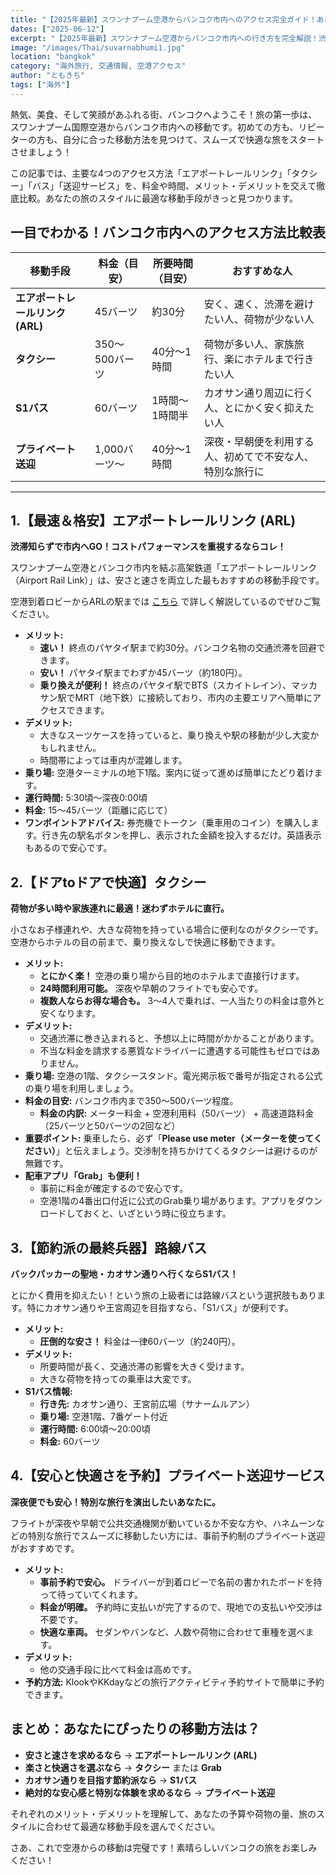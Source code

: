 ```yaml
---
title: "【2025年最新】スワンナプーム空港からバンコク市内へのアクセス完全ガイド！あなたにピッタリな移動手段は？"
dates: ["2025-06-12"]
excerpt: "【2025年最新】スワンナプーム空港からバンコク市内への行き方を完全解説！渋滞知らずで格安なエアポートリンク、楽々なタクシー、節約派のバスなど、あなたに最適な交通手段が必ず見つかります。料金や乗り場、注意点を分かりやすく比較し、スムーズな旅のスタートをサポートします。"
image: "/images/Thai/suvarnabhumi1.jpg"
location: "bangkok"
category: "海外旅行, 交通情報, 空港アクセス"
author: "ともきち"
tags: ["海外"]
---
```


熱気、美食、そして笑顔があふれる街、バンコクへようこそ！旅の第一歩は、スワンナプーム国際空港からバンコク市内への移動です。初めての方も、リピーターの方も、自分に合った移動方法を見つけて、スムーズで快適な旅をスタートさせましょう！

この記事では、主要な4つのアクセス方法「エアポートレールリンク」「タクシー」「バス」「送迎サービス」を、料金や時間、メリット・デメリットを交えて徹底比較。あなたの旅のスタイルに最適な移動手段がきっと見つかります。

## 一目でわかる！バンコク市内へのアクセス方法比較表

| 移動手段                         | 料金（目安）   | 所要時間（目安） | おすすめな人                                             |
| -------------------------------- | -------------- | ---------------- | -------------------------------------------------------- |
| **エアポートレールリンク (ARL)** | 45バーツ       | 約30分           | 安く、速く、渋滞を避けたい人、荷物が少ない人             |
| **タクシー**                     | 350～500バーツ | 40分～1時間      | 荷物が多い人、家族旅行、楽にホテルまで行きたい人         |
| **S1バス**                       | 60バーツ       | 1時間～1時間半   | カオサン通り周辺に行く人、とにかく安く抑えたい人         |
| **プライベート送迎**             | 1,000バーツ～  | 40分～1時間      | 深夜・早朝便を利用する人、初めてで不安な人、特別な旅行に |

---

## 1.【最速＆格安】エアポートレールリンク (ARL)

**渋滞知らずで市内へGO！コストパフォーマンスを重視するならコレ！**

スワンナプーム空港とバンコク市内を結ぶ高架鉄道「エアポートレールリンク（Airport Rail Link）」は、安さと速さを両立した最もおすすめの移動手段です。

空港到着ロビーからARLの駅までは
[こちら](./Route-of-Arrival-to-ARL-at-Suvarnabhumi)
で詳しく解説しているのでぜひご覧ください。

- **メリット:**
  - **速い！** 終点のパヤタイ駅まで約30分。バンコク名物の交通渋滞を回避できます。
  - **安い！** パヤタイ駅までわずか45バーツ（約180円）。
  - **乗り換えが便利！** 終点のパヤタイ駅でBTS（スカイトレイン）、マッカサン駅でMRT（地下鉄）に接続しており、市内の主要エリアへ簡単にアクセスできます。
- **デメリット:**
  - 大きなスーツケースを持っていると、乗り換えや駅の移動が少し大変かもしれません。
  - 時間帯によっては車内が混雑します。
- **乗り場:** 空港ターミナルの地下1階。案内に従って進めば簡単にたどり着けます。
- **運行時間:** 5:30頃～深夜0:00頃
- **料金:** 15～45バーツ（距離に応じて）
- **ワンポイントアドバイス:** 券売機でトークン（乗車用のコイン）を購入します。行き先の駅名ボタンを押し、表示された金額を投入するだけ。英語表示もあるので安心です。

## 2.【ドアtoドアで快適】タクシー

**荷物が多い時や家族連れに最適！迷わずホテルに直行。**

小さなお子様連れや、大きな荷物を持っている場合に便利なのがタクシーです。空港からホテルの目の前まで、乗り換えなしで快適に移動できます。

- **メリット:**
  - **とにかく楽！** 空港の乗り場から目的地のホテルまで直接行けます。
  - **24時間利用可能。** 深夜や早朝のフライトでも安心です。
  - **複数人ならお得な場合も。** 3〜4人で乗れば、一人当たりの料金は意外と安くなります。
- **デメリット:**
  - 交通渋滞に巻き込まれると、予想以上に時間がかかることがあります。
  - 不当な料金を請求する悪質なドライバーに遭遇する可能性もゼロではありません。
- **乗り場:** 空港の1階、タクシースタンド。電光掲示板で番号が指定される公式の乗り場を利用しましょう。
- **料金の目安:** バンコク市内まで350～500バーツ程度。
  - **料金の内訳:** メーター料金 + 空港利用料（50バーツ） + 高速道路料金（25バーツと50バーツの2回など）
- **重要ポイント:** 乗車したら、必ず「**Please use meter（メーターを使ってください）**」と伝えましょう。交渉制を持ちかけてくるタクシーは避けるのが無難です。
- **配車アプリ「Grab」も便利！**
  - 事前に料金が確定するので安心です。
  - 空港1階の4番出口付近に公式のGrab乗り場があります。アプリをダウンロードしておくと、いざという時に役立ちます。

## 3.【節約派の最終兵器】路線バス

**バックパッカーの聖地・カオサン通りへ行くならS1バス！**

とにかく費用を抑えたい！という旅の上級者には路線バスという選択肢もあります。特にカオサン通りや王宮周辺を目指すなら、「S1バス」が便利です。

- **メリット:**
  - **圧倒的な安さ！** 料金は一律60バーツ（約240円）。
- **デメリット:**
  - 所要時間が長く、交通渋滞の影響を大きく受けます。
  - 大きな荷物を持っての乗車は大変です。
- **S1バス情報:**
  - **行き先:** カオサン通り、王宮前広場（サナームルアン）
  - **乗り場:** 空港1階、7番ゲート付近
  - **運行時間:** 6:00頃～20:00頃
  - **料金:** 60バーツ

## 4.【安心と快適さを予約】プライベート送迎サービス

**深夜便でも安心！特別な旅行を演出したいあなたに。**

フライトが深夜や早朝で公共交通機関が動いているか不安な方や、ハネムーンなどの特別な旅行でスムーズに移動したい方には、事前予約制のプライベート送迎がおすすめです。

- **メリット:**
  - **事前予約で安心。** ドライバーが到着ロビーで名前の書かれたボードを持って待っていてくれます。
  - **料金が明確。** 予約時に支払いが完了するので、現地での支払いや交渉は不要です。
  - **快適な車両。** セダンやバンなど、人数や荷物に合わせて車種を選べます。
- **デメリット:**
  - 他の交通手段に比べて料金は高めです。
- **予約方法:** KlookやKKdayなどの旅行アクティビティ予約サイトで簡単に予約できます。

## まとめ：あなたにぴったりの移動方法は？

- **安さと速さを求めるなら** → **エアポートレールリンク (ARL)**
- **楽さと快適さを選ぶなら** → **タクシー** または **Grab**
- **カオサン通りを目指す節約派なら** → **S1バス**
- **絶対的な安心感と特別な体験を求めるなら** → **プライベート送迎**

それぞれのメリット・デメリットを理解して、あなたの予算や荷物の量、旅のスタイルに合わせて最適な移動手段を選んでください。

さあ、これで空港からの移動は完璧です！素晴らしいバンコクの旅をお楽しみください！
